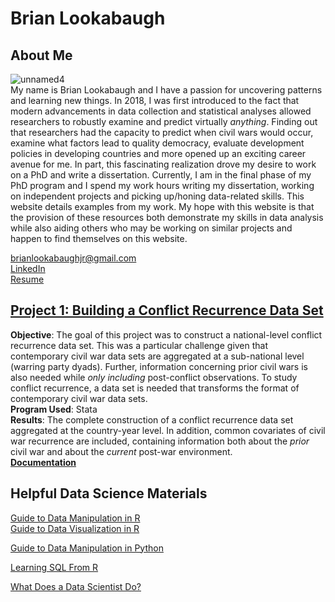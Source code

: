 # Brian Lookabaugh

## About Me
![unnamed4](https://user-images.githubusercontent.com/109555700/181593061-5670eb01-c992-48e2-ba4d-768f9b98416b.jpg) <br>
My name is Brian Lookabaugh and I have a passion for uncovering patterns and learning new things. In 2018, I was first introduced to the fact that modern advancements in data collection and statistical analyses allowed researchers to robustly examine and predict virtually *anything*. Finding out that researchers had the capacity to predict when civil wars would occur, examine what factors lead to quality democracy, evaluate development policies in developing countries and more opened up an exciting career avenue for me. In part, this fascinating realization drove my desire to work on a PhD and write a dissertation. Currently, I am in the final phase of my PhD program and I spend my work hours writing my dissertation, working on independent projects and picking up/honing data-related skills. This website details examples from my work. My hope with this website is that the provision of these resources both demonstrate my skills in data analysis while also aiding others who may be working on similar projects and happen to find themselves on this website. <br>

brianlookabaughjr@gmail.com <br>
[LinkedIn](https://www.linkedin.com/in/brian-lookabaugh-372ab31a1/) <br>
[Resume](https://github.com/Brian-Lookabaugh/Portfolio-Website/blob/main/Lookabaugh-Resume-9-3.pdf)

## [Project 1: Building a Conflict Recurrence Data Set](https://htmlpreview.github.io/?https://github.com/Brian-Lookabaugh/Portfolio-Website/blob/main/BuildingConflictRecurrenceDataset.html) <br>
**Objective**: The goal of this project was to construct a national-level conflict recurrence data set. This was a particular challenge given that contemporary civil war data sets are aggregated at a sub-national level (warring party dyads). Further, information concerning prior civil wars is also needed while *only including* post-conflict observations. To study conflict recurrence, a data set is needed that transforms the format of contemporary civil war data sets. <br> 
**Program Used**: Stata <br>
**Results**: The complete construction of a conflict recurrence data set aggregated at the country-year level. In addition, common covariates of civil war recurrence are included, containing information both about the *prior* civil war and about the *current* post-war environment. <br>
[**Documentation**](https://github.com/Brian-Lookabaugh/Conflict-Recurrence-Dataset-Construction-Chapter1-Dissertation/blob/main/Paper1_DoFile.do)

## Helpful Data Science Materials
[Guide to Data Manipulation in R](https://htmlpreview.github.io/?https://github.com/Brian-Lookabaugh/Portfolio-Website/blob/main/DataManipulation-R.html) <br>
[Guide to Data Visualization in R](https://htmlpreview.github.io/?https://github.com/Brian-Lookabaugh/Portfolio-Website/blob/main/DataVisualization-R.html) <br>

[Guide to Data Manipulation in Python](https://htmlpreview.github.io/?https://github.com/Brian-Lookabaugh/Portfolio-Website/blob/main/DataManipulation-Python.html) <br>

[Learning SQL From R](https://htmlpreview.github.io/?https://github.com/Brian-Lookabaugh/Portfolio-Website/blob/main/RtoSQL.html)

[What Does a Data Scientist Do?](https://htmlpreview.github.io/?https://github.com/Brian-Lookabaugh/Portfolio-Website/blob/main/WhatDoesADataScientistDo.html)
